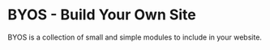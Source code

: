 # BYOS - Build Your Own Site
BYOS is a collection of small and simple modules to include in your website.
